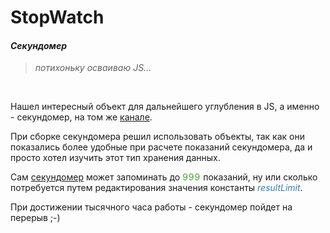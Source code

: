 ﻿# StopWatch
#### *Секундомер*

>*потихоньку осваиваю JS...*

<br>


Нашел интересный объект для дальнейшего углубления в JS, а именно - секундомер, на том же [канале](https://www.youtube.com/playlist?list=PLkUJHNMBzmtRtQZ7aUM7KTBB_qxNg-qnX).

При сборке секундомера решил использовать объекты, так как они показались более удобные при расчете показаний секундомера, да и просто хотел изучить этот тип хранения данных.

Сам [секундомер](https://dstassk.github.io/StopWatch/) может запоминать до <span style="color:#43a72f; letter-spacing:1px">999</span> показаний, ну или сколько потребуется путем редактирования значения константы <span style="color:#3a7fac">*resultLimit*</span>.

При достижении тысячного часа работы - секундомер пойдет на перерыв ;-)
